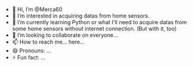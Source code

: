 - 👋 Hi, I’m @Merca60
- 👀 I’m interested in acquiring datas from home sensors.
- 🌱 I’m currently learning Python or what I'll need to acquire datas from some home sensors without internet connection. (But with it, too)
- 💞️ I’m looking to collaborate on everyone...
- 📫 How to reach me... here...
- 😄 Pronouns: ...
- ⚡ Fun fact: ...

<!---
Merca60/Merca60 is a ✨ special ✨ repository because its `README.md` (this file) appears on your GitHub profile.
You can click the Preview link to take a look at your changes.
--->
